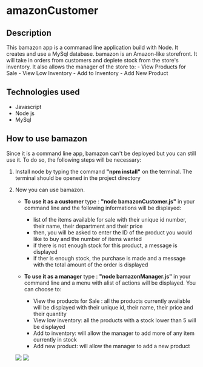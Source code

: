 # amazonCustomer

## Description
This bamazon app is a commanad line application build with Node.
It creates and use a MySql database.
bamazon is an Amazon-like storefront. It will take in orders from customers and deplete stock from the store's inventory. 
It also allows the manager of the store to:
    - View Products for Sale
    - View Low Inventory
    - Add to Inventory
    - Add New Product

## Technologies used
* Javascript
* Node js
* MySql

## How to use bamazon
Since it is a command line app, bamazon can't be deployed but you can still use it. To do so, the following steps will be necessary: 

 1. Install node by typing the command **"npm install"** on the terminal. The terminal should be opened in the project directory
 2. Now you can use bamazon. 
 
    *  __To use it as a customer__
         type : **"node bamazonCustomer.js"** in your command line and the following informations will be displayed:
         - list of the items available for sale with their unique id number, their name, their department and their price
         - then, you will be asked to enter the ID of the product you would like to buy and the number of items wanted
         - if there is not enough stock for this product, a message is displayed
         - if ther is enough stock, the purchase is made and a message with the total amount of the order is displayed

    *  __To use it as a manager__ 
        type : **"node bamazonManager.js"** in your command line and a menu with alist of actions will be displayed. You can choose to:  
        - View the products for Sale : all the products currently available will be displayed with their unique id, their name, their price and their quantity
        - View low inventory: all the products with a stock lower than 5 will be displayed
        - Add to inventory: will allow the manager to add more of any item currently in stock
        - Add new product: will allow the manager to add a new product

    ![](concert-this.gif)
    ![](concert-this2.gif)

    





